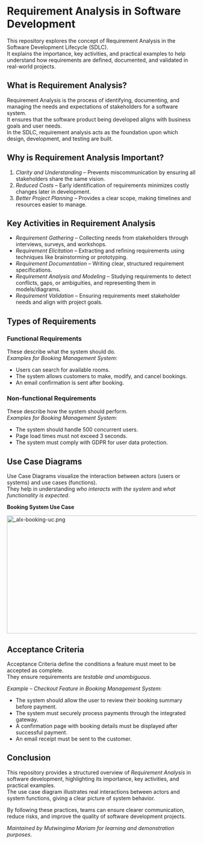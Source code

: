 
# **Requirement Analysis in Software Development**

This repository explores the concept of Requirement Analysis in the Software Development Lifecycle (SDLC).  
It explains the importance, key activities, and practical examples to help understand how requirements are defined, documented, and validated in real-world projects.


## **What is Requirement Analysis?**

Requirement Analysis is the process of identifying, documenting, and managing the needs and expectations of stakeholders for a software system.  
It ensures that the software product being developed aligns with business goals and user needs.  
In the SDLC, requirement analysis acts as the foundation upon which design, development, and testing are built.

## **Why is Requirement Analysis Important?**

1. *Clarity and Understanding* – Prevents miscommunication by ensuring all stakeholders share the same vision.  
2. *Reduced Costs* – Early identification of requirements minimizes costly changes later in development.  
3. *Better Project Planning* – Provides a clear scope, making timelines and resources easier to manage.

## **Key Activities in Requirement Analysis**
- *Requirement Gathering* – Collecting needs from stakeholders through interviews, surveys, and workshops.  
- *Requirement Elicitation* – Extracting and refining requirements using techniques like brainstorming or prototyping.  
- *Requirement Documentation* – Writing clear, structured requirement specifications.  
- *Requirement Analysis and Modeling* – Studying requirements to detect conflicts, gaps, or ambiguities, and representing them in models/diagrams.  
- *Requirement Validation* – Ensuring requirements meet stakeholder needs and align with project goals.

## **Types of Requirements**

### Functional Requirements
These describe what the system should do.  
*Examples for Booking Management System*:
- Users can search for available rooms.  
- The system allows customers to make, modify, and cancel bookings.  
- An email confirmation is sent after booking.  

### Non-functional Requirements
These describe how the system should perform.  
*Examples for Booking Management System*:
- The system should handle 500 concurrent users.  
- Page load times must not exceed 3 seconds.
- The system must comply with GDPR for user data protection.

## **Use Case Diagrams**

Use Case Diagrams visualize the interaction between actors (users or systems) and use cases (functions).  
They help in understanding *who interacts with the system* and *what functionality is expected*.  

**Booking System Use Case** 

<img width="640" height="312" alt="_alx-booking-uc.png" src="https://github.com/user-attachments/assets/a24adb17-ae52-41d8-b975-0c7bb91cf87f" />


## **Acceptance Criteria**

Acceptance Criteria define the conditions a feature must meet to be accepted as complete.  
They ensure requirements are *testable and unambiguous*.  

*Example – Checkout Feature in Booking Management System:*  
- The system should allow the user to review their booking summary before payment.  
- The system must securely process payments through the integrated gateway.  
- A confirmation page with booking details must be displayed after successful payment.
- An email receipt must be sent to the customer.


## **Conclusion**

This repository provides a structured overview of *Requirement Analysis* in software development, highlighting its importance, key activities, and practical examples.  
The use case diagram illustrates real interactions between actors and system functions, giving a clear picture of system behavior.  

By following these practices, teams can ensure clearer communication, reduce risks, and improve the quality of software development projects.


*Maintained by Mutwingima Mariam for learning and demonstration purposes*.

